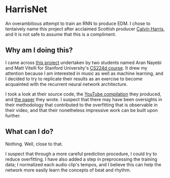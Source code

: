 # HarrisNet
An overambitious attempt to train an RNN to produce EDM. I chose to tentaively name this project after acclaimed
Scottish producer [Calvin Harris](https://en.wikipedia.org/wiki/Calvin_Harris), and it is not safe to assume that
this is a compliment.

## Why am I doing this?
I came across [this project](https://github.com/MattVitelli/GRUV) undertaken by two students named Aran Nayebi
and Matt Vitelli for Stanford University's [CS224d course](https://cs224d.stanford.edu/). It drew my attention
because I am interested in music as well as machine learning, and I decided to try to replicate their results
as an exercise to become acquainted with the recurrent neural network architecture.  

I took a look at their source code, the [YouTube compilation](https://www.youtube.com/watch?v=0VTI1BBLydE) they
produced, and [the paper](https://github.com/MattVitelli/GRUV) they wrote. I suspect that there may have been
oversights in their methodology that contributed to the overfitting that is observable in their video, and that
their nonetheless impressive work can be built upon further.


## What can I do?
Nothing. Well, close to that.  

I suspect that through a more careful prediction procedure, I could try to reduce overfitting. I have also added
a step in preprocessing the training data; I normalized each audio clip's tempos, and I believe this can help the
network more easily learn the concepts of beat and rhythm.
